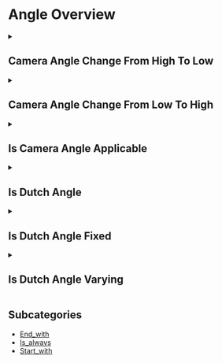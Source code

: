 # Angle Overview

<details>
<summary><h2>Camera Angle Change From High To Low</h2></summary>


<h3>🔵 Label Name:</h3>
<code>camera_angle_change_from_high_to_low</code>


<h3>📖 Definition:</h3>
Does the camera angle decrease noticeably relative to the ground?

<details>
<summary><h4> Question (Definition)</h4></summary>

</details>

<details>
<summary><h4> Alternative Question</h4></summary>

- Does the camera tilt downward during the shot?

- Is there a transition from high to low angle?

- Does the camera perspective shift downward?

- Is there a descending camera movement?

- Does the shot angle move from high to low?

- Is there a downward tilt in camera angle?

- Does the viewing angle decrease vertically?

- Is there a lowering of camera perspective?

</details>

<details>
<summary><h4> Prompt (Definition)</h4></summary>

- A shot where the camera angle transitions from a higher to a lower position relative to the ground.

</details>

<details>
<summary><h4> Alternative Prompt</h4></summary>

- A video showing downward camera tilt.

- A shot transitioning to lower angle.

- A video with descending perspective.

- A shot featuring downward movement.

- A video showing angle reduction.

- A shot with lowering camera view.

- A video transitioning downward.

- A shot with decreasing angle.

</details>

<h4>🟢 Positive:</h4>
<code>self.camera_angle_change_from_high_to_low is True</code>

<h4>🔴 Negative:</h4>
<code>self.camera_angle_change_from_high_to_low is False</code>

</details>

<details>
<summary><h2>Camera Angle Change From Low To High</h2></summary>


<h3>🔵 Label Name:</h3>
<code>camera_angle_change_from_low_to_high</code>


<h3>📖 Definition:</h3>
Does the camera angle increase noticeably relative to the ground?

<details>
<summary><h4> Question (Definition)</h4></summary>

</details>

<details>
<summary><h4> Alternative Question</h4></summary>

- Does the camera tilt upward during the shot?

- Is there a transition from low to high angle?

- Does the camera perspective shift upward?

- Is there an ascending camera movement?

- Does the shot angle move from low to high?

- Is there an upward tilt in camera angle?

- Does the viewing angle increase vertically?

- Is there a raising of camera perspective?

</details>

<details>
<summary><h4> Prompt (Definition)</h4></summary>

- A shot where the camera angle transitions from a lower to a higher position relative to the ground.

</details>

<details>
<summary><h4> Alternative Prompt</h4></summary>

- A video showing upward camera tilt.

- A shot transitioning to higher angle.

- A video with ascending perspective.

- A shot featuring upward movement.

- A video showing angle increase.

- A shot with rising camera view.

- A video transitioning upward.

- A shot with increasing angle.

</details>

<h4>🟢 Positive:</h4>
<code>self.camera_angle_change_from_low_to_high is True</code>

<h4>🔴 Negative:</h4>
<code>self.camera_angle_change_from_low_to_high is False</code>

</details>

<details>
<summary><h2>Is Camera Angle Applicable</h2></summary>


<h3>🔵 Label Name:</h3>
<code>is_camera_angle_applicable</code>


<h3>📖 Definition:</h3>
Is camera angle classification possible for this video?

<details>
<summary><h4> Question (Definition)</h4></summary>

</details>

<details>
<summary><h4> Alternative Question</h4></summary>

- Can the camera angle be meaningfully categorized?

- Is it possible to determine the camera's angular position?

- Can we assess the camera's rotational angle?

- Is the camera angle clear enough to classify?

- Can the camera's orientation be effectively categorized?

- Is it feasible to determine the shot angle?

- Can we meaningfully analyze the camera angle?

- Is the camera's angular position classifiable?

</details>

<details>
<summary><h4> Prompt (Definition)</h4></summary>

- A shot where the camera angle can be meaningfully classified.

</details>

<details>
<summary><h4> Alternative Prompt</h4></summary>

- A video with classifiable camera angle.

- A shot with determinable angular position.

- A video where camera orientation can be assessed.

- A shot with clear angle categorization.

- A video suitable for angle classification.

- A shot with analyzable camera position.

- A video with measurable camera angle.

- A shot with definable orientation.

</details>

<h4>🟢 Positive:</h4>
<code>self.is_camera_angle_applicable is True</code>

<h4>🔴 Negative:</h4>
<code>self.is_camera_angle_applicable is False</code>

</details>

<details>
<summary><h2>Is Dutch Angle</h2></summary>


<h3>🔵 Label Name:</h3>
<code>is_dutch_angle</code>


<h3>📖 Definition:</h3>
Is an obvious Dutch (Canted) angle (of more than 15 degrees) present in the video?

<details>
<summary><h4> Question (Definition)</h4></summary>

</details>

<details>
<summary><h4> Alternative Question</h4></summary>

- Does the shot use a tilted camera angle?

- Is there an intentional diagonal tilt to the frame?

- Does the camera employ a canted angle?

- Is the horizon line intentionally tilted?

- Does the shot feature an oblique camera angle?

- Is there a deliberate tilt in the frame's orientation?

- Does the video use an angled perspective?

- Is the camera rotated off its horizontal axis?

</details>

<details>
<summary><h4> Prompt (Definition)</h4></summary>

- A shot that employs an obvious Dutch (Canted) camera angle of more than 15 degrees.

</details>

<details>
<summary><h4> Alternative Prompt</h4></summary>

- A video using tilted camera perspective.

- A shot with intentional frame rotation.

- A video featuring canted angle.

- A shot with diagonal orientation.

- A video showing oblique perspective.

- A shot employing tilted framing.

- A video with angled camera position.

- A shot using rotated perspective.

</details>

<h4>🟢 Positive:</h4>
<code>self.is_dutch_angle is True</code>

<h4>🔴 Negative:</h4>
<code>self.is_dutch_angle is False</code>

</details>

<details>
<summary><h2>Is Dutch Angle Fixed</h2></summary>


<h3>🔵 Label Name:</h3>
<code>is_dutch_angle_fixed</code>


<h3>📖 Definition:</h3>
Does the Dutch angle remain the same throughout the video?

<details>
<summary><h4> Question (Definition)</h4></summary>

</details>

<details>
<summary><h4> Alternative Question</h4></summary>

- Is the tilted angle consistent throughout the shot?

- Does the camera maintain a steady Dutch angle?

- Is there a constant degree of frame tilt?

- Does the oblique angle stay fixed?

- Is the canted angle maintained steadily?

- Does the rotational tilt remain unchanged?

- Is there a consistent frame rotation?

- Does the tilted perspective stay stable?

</details>

<details>
<summary><h4> Prompt (Definition)</h4></summary>

- A shot maintaining a consistent Dutch angle throughout its duration.

</details>

<details>
<summary><h4> Alternative Prompt</h4></summary>

- A video with steady tilt angle.

- A shot maintaining fixed rotation.

- A video with constant oblique angle.

- A shot showing stable Dutch angle.

- A video with unchanging frame tilt.

- A shot keeping consistent rotation.

- A video with fixed angular position.

- A shot maintaining steady tilt.

</details>

<h4>🟢 Positive:</h4>
<code>self.is_dutch_angle_fixed is True</code>

<h4>🔴 Negative:</h4>
<code>self.is_dutch_angle_fixed is False</code>

</details>

<details>
<summary><h2>Is Dutch Angle Varying</h2></summary>


<h3>🔵 Label Name:</h3>
<code>is_dutch_angle_varying</code>


<h3>📖 Definition:</h3>
Does the degree of the Dutch angle shift throughout the video?

<details>
<summary><h4> Question (Definition)</h4></summary>

</details>

<details>
<summary><h4> Alternative Question</h4></summary>

- Does the tilted angle change during the shot?

- Is there variation in the camera's rotational tilt?

- Does the Dutch angle degree fluctuate?

- Is there dynamic change in the frame's tilt?

- Does the oblique angle vary throughout?

- Is there movement in the canted angle?

- Does the frame rotation change over time?

- Is there variation in the tilted perspective?

</details>

<details>
<summary><h4> Prompt (Definition)</h4></summary>

- A shot where the degree of Dutch angle changes throughout its duration.

</details>

<details>
<summary><h4> Alternative Prompt</h4></summary>

- A video with varying tilt angles.

- A shot showing dynamic frame rotation.

- A video with changing oblique angles.

- A shot featuring variable Dutch angles.

- A video with fluctuating frame tilt.

- A shot showing rotation changes.

- A video with dynamic angle shifts.

- A shot featuring varying tilts.

</details>

<h4>🟢 Positive:</h4>
<code>self.is_dutch_angle_varying is True</code>

<h4>🔴 Negative:</h4>
<code>self.is_dutch_angle_varying is False</code>

</details>


## Subcategories

- [End_with](./end_with/index.md)
- [Is_always](./is_always/index.md)
- [Start_with](./start_with/index.md)